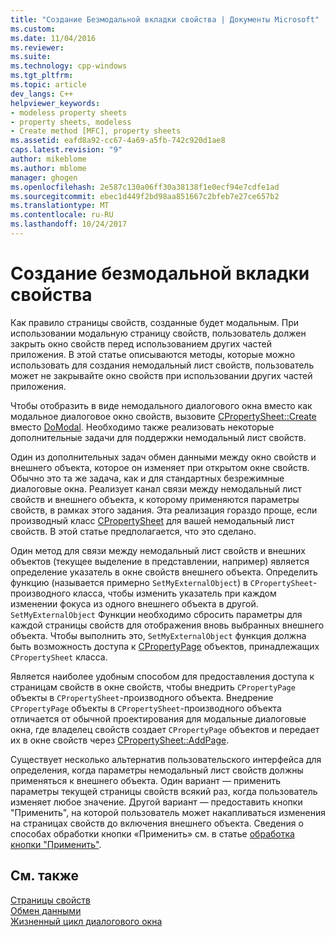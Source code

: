 ```yaml
---
title: "Создание Безмодальной вкладки свойства | Документы Microsoft"
ms.custom: 
ms.date: 11/04/2016
ms.reviewer: 
ms.suite: 
ms.technology: cpp-windows
ms.tgt_pltfrm: 
ms.topic: article
dev_langs: C++
helpviewer_keywords:
- modeless property sheets
- property sheets, modeless
- Create method [MFC], property sheets
ms.assetid: eafd8a92-cc67-4a69-a5fb-742c920d1ae8
caps.latest.revision: "9"
author: mikeblome
ms.author: mblome
manager: ghogen
ms.openlocfilehash: 2e587c130a06ff30a38138f1e0ecf94e7cdfe1ad
ms.sourcegitcommit: ebec1d449f2bd98aa851667c2bfeb7e27ce657b2
ms.translationtype: MT
ms.contentlocale: ru-RU
ms.lasthandoff: 10/24/2017
---
```

# <a name="creating-a-modeless-property-sheet"></a>Создание безмодальной вкладки свойства
Как правило страницы свойств, созданные будет модальным. При использовании модальную страницу свойств, пользователь должен закрыть окно свойств перед использованием других частей приложения. В этой статье описываются методы, которые можно использовать для создания немодальный лист свойств, пользователь может не закрывайте окно свойств при использовании других частей приложения.  
  
 Чтобы отобразить в виде немодального диалогового окна вместо как модальное диалоговое окно свойств, вызовите [CPropertySheet::Create](../mfc/reference/cpropertysheet-class.md#create) вместо [DoModal](../mfc/reference/cpropertysheet-class.md#domodal). Необходимо также реализовать некоторые дополнительные задачи для поддержки немодальный лист свойств.  
  
 Один из дополнительных задач обмен данными между окно свойств и внешнего объекта, которое он изменяет при открытом окне свойств. Обычно это та же задача, как и для стандартных безрежимные диалоговые окна. Реализует канал связи между немодальный лист свойств и внешнего объекта, к которому применяются параметры свойств, в рамках этого задания. Эта реализация гораздо проще, если производный класс [CPropertySheet](../mfc/reference/cpropertysheet-class.md) для вашей немодальный лист свойств. В этой статье предполагается, что это сделано.  
  
 Один метод для связи между немодальный лист свойств и внешних объектов (текущее выделение в представлении, например) является определение указатель в окне свойств внешнего объекта. Определить функцию (называется примерно `SetMyExternalObject`) в `CPropertySheet`-производного класса, чтобы изменить указатель при каждом изменении фокуса из одного внешнего объекта в другой. `SetMyExternalObject` Функции необходимо сбросить параметры для каждой страницы свойств для отображения вновь выбранных внешнего объекта. Чтобы выполнить это, `SetMyExternalObject` функция должна быть возможность доступа к [CPropertyPage](../mfc/reference/cpropertypage-class.md) объектов, принадлежащих `CPropertySheet` класса.  
  
 Является наиболее удобным способом для предоставления доступа к страницам свойств в окне свойств, чтобы внедрить `CPropertyPage` объекты в `CPropertySheet`-производного объекта. Внедрение `CPropertyPage` объекты в `CPropertySheet`-производного объекта отличается от обычной проектирования для модальные диалоговые окна, где владелец свойств создает `CPropertyPage` объектов и передает их в окне свойств через [ CPropertySheet::AddPage](../mfc/reference/cpropertysheet-class.md#addpage).  
  
 Существует несколько альтернатив пользовательского интерфейса для определения, когда параметры немодальный лист свойств должны применяться к внешнего объекта. Один вариант — применить параметры текущей страницы свойств всякий раз, когда пользователь изменяет любое значение. Другой вариант — предоставить кнопки "Применить", на которой пользователь может накапливаться изменения на страницах свойств до включения внешнего объекта. Сведения о способах обработки кнопки «Применить» см. в статье [обработка кнопки "Применить"](../mfc/handling-the-apply-button.md).  
  
## <a name="see-also"></a>См. также  
 [Страницы свойств](../mfc/property-sheets-mfc.md)   
 [Обмен данными](../mfc/exchanging-data.md)   
 [Жизненный цикл диалогового окна](../mfc/life-cycle-of-a-dialog-box.md)

